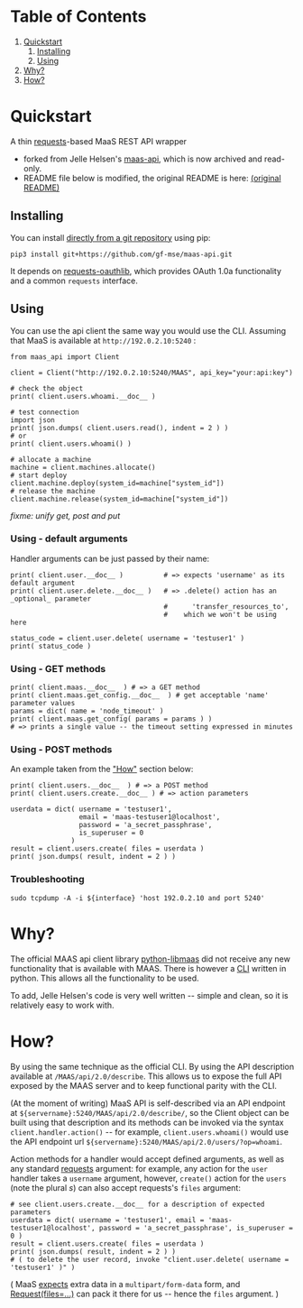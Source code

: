 
# Table of Contents

1.  [Quickstart](#orgc1e985f)
    1.  [Installing](#org8a0e592)
    2.  [Using](#org155b2b6)
2.  [Why?](#org5d3a245)
3.  [How?](#orgfb84d69)



<a id="orgc1e985f"></a>

# Quickstart

A thin [requests][requests]-based MaaS REST API wrapper

 * forked from Jelle Helsen's [maas-api](https://github.com/jellehelsen/maas-api), which is now archived and read-only.
 * README file below is modified, the original README is here: [(original README)](README.orig.md)

<a id="org8a0e592"></a>

## Installing

You can install [directly from a git repository](https://pip.pypa.io/en/stable/topics/vcs-support/) using pip:

    pip3 install git+https://github.com/gf-mse/maas-api.git

It depends on [requests-oauthlib](https://github.com/requests/requests-oauthlib), which provides OAuth 1.0a functionality and a common `requests` interface.

<a id="org155b2b6"></a>

## Using

You can use the api client the same way you would use the CLI. Assuming that MaaS is available at `http://192.0.2.10:5240` :

    from maas_api import Client
    
    client = Client("http://192.0.2.10:5240/MAAS", api_key="your:api:key")
    
    # check the object
    print( client.users.whoami.__doc__ )

    # test connection
    import json
    print( json.dumps( client.users.read(), indent = 2 ) )
    # or
    print( client.users.whoami() )

    # allocate a machine
    machine = client.machines.allocate()
    # start deploy
    client.machine.deploy(system_id=machine["system_id"])
    # release the machine
    client.machine.release(system_id=machine["system_id"])

_fixme: unify get, post and put_

### Using - default arguments

Handler arguments can be just passed by their name:

    print( client.user.__doc__ )          # => expects 'username' as its default argument
    print( client.user.delete.__doc__ )   # => .delete() action has an _optional_ parameter
                                          #      'transfer_resources_to', 
                                          #    which we won't be using here

    status_code = client.user.delete( username = 'testuser1' )
    print( status_code )

### Using - GET methods

    print( client.maas.__doc__  ) # => a GET method
    print( client.maas.get_config.__doc__  ) # get acceptable 'name' parameter values
    params = dict( name = 'node_timeout' )
    print( client.maas.get_config( params = params ) )
    # => prints a single value -- the timeout setting expressed in minutes

### Using - POST methods

An example taken from the ["How"](#orgfb84d69) section below:

    print( client.users.__doc__  ) # => a POST method
    print( client.users.create.__doc__ ) # => action parameters

    userdata = dict( username = 'testuser1',
                     email = 'maas-testuser1@localhost',
                     password = 'a_secret_passphrase',
                     is_superuser = 0
                   )
    result = client.users.create( files = userdata )
    print( json.dumps( result, indent = 2 ) )


### Troubleshooting

    sudo tcpdump -A -i ${interface} 'host 192.0.2.10 and port 5240'


<a id="org5d3a245"></a>

# Why?

The official MAAS api client library [python-libmaas](https://pypi.org/project/python-libmaas/) did not receive any new
functionality that is available with MAAS.
There is however a [CLI](https://github.com/maas/maas/tree/master/src) written in python. This allows all the functionality to
be used.

To add, Jelle Helsen's code is very well written -- simple and clean, so it is relatively easy to work with.


<a id="orgfb84d69"></a>

# How?

By using the same technique as the official CLI. By using the API description
available at `/MAAS/api/2.0/describe`. This allows us to expose the full API
exposed by the MAAS server and to keep functional parity with the CLI.

(At the moment of writing) MaaS API is self-described via an API endpoint at `${servername}:5240/MAAS/api/2.0/describe/`, 
so the Client object can be built using that description and its methods can be invoked via the syntax `client.handler.action()` -- for example,
`client.users.whoami()` would use the API endpoint url `${servername}:5240/MAAS/api/2.0/users/?op=whoami`.

Action methods for a handler would accept defined arguments, 
as well as any standard [requests](https://requests.readthedocs.io/en/latest/api/#requests.Session.request) argument: 
for example, any action for the `user` handler takes a `username` argument, 
however, `create()` action for the `users` (note the plural _s_) can also accept requests's `files` argument:

    # see client.users.create.__doc__ for a description of expected parameters
    userdata = dict( username = 'testuser1', email = 'maas-testuser1@localhost', password = 'a_secret_passphrase', is_superuser = 0 )
    result = client.users.create( files = userdata )
    print( json.dumps( result, indent = 2 ) )
    # ( to delete the user record, invoke "client.user.delete( username = 'testuser1' )" )

( MaaS [expects][maas:api.py] extra data in a `multipart/form-data` form, and [Request(files=...)][requests:Request] can pack it there for us -- hence the `files` argument. )

[maas:api.py]: https://github.com/cloudbase/maas/blob/master/src/maasserver/api.py
[requests:Request]: https://requests.readthedocs.io/en/latest/api/#requests.Request
[requests]: https://requests.readthedocs.io/en/latest/